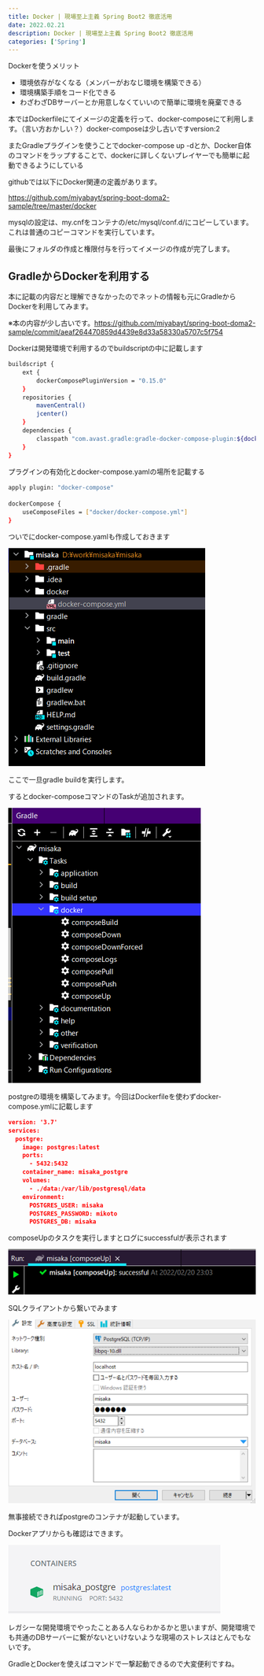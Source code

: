 ```yaml
---
title: Docker | 現場至上主義 Spring Boot2 徹底活用
date: 2022.02.21
description: Docker | 現場至上主義 Spring Boot2 徹底活用
categories: ['Spring']
---
```


Dockerを使うメリット
* 環境依存がなくなる（メンバーがおなじ環境を構築できる）
* 環境構築手順をコード化できる
* わざわざDBサーバーとか用意しなくていいので簡単に環境を廃棄できる

本ではDockerfileにてイメージの定義を行って、docker-composeにて利用します。（言い方おかしい？）docker-composeは少し古いですversion:2

またGradleプラグインを使うことでdocker-compose up -dとか、Docker自体のコマンドをラップすることで、dockerに詳しくないプレイヤーでも簡単に起動できるようにしている

githubでは以下にDocker関連の定義があります。

https://github.com/miyabayt/spring-boot-doma2-sample/tree/master/docker


mysqlの設定は、my.cnfをコンテナの/etc/mysql/conf.d/にコピーしています。これは普通のコピーコマンドを実行しています。

最後にフォルダの作成と権限付与を行ってイメージの作成が完了します。

## GradleからDockerを利用する


本に記載の内容だと理解できなかったのでネットの情報も元にGradleからDockerを利用してみます。

※本の内容が少し古いです。https://github.com/miyabayt/spring-boot-doma2-sample/commit/aeaf264470859d4439e8d33a58330a5707c5f754



Dockerは開発環境で利用するのでbuildscriptの中に記載します

```Bash
buildscript {
	ext {
		dockerComposePluginVersion = "0.15.0"
	}
	repositories {
		mavenCentral()
		jcenter()
	}
	dependencies {
		classpath "com.avast.gradle:gradle-docker-compose-plugin:${dockerComposePluginVersion}"
	}
}
```


プラグインの有効化とdocker-compose.yamlの場所を記載する

```Bash
apply plugin: "docker-compose"

dockerCompose {
	useComposeFiles = ["docker/docker-compose.yml"]
}
```


ついでにdocker-compose.yamlも作成しておきます

![画像](/1274/1.png)




ここで一旦gradle buildを実行します。

するとdocker-composeコマンドのTaskが追加されます。

![画像](/1274/2.png)


postgreの環境を構築してみます。今回はDockerfileを使わずdocker-compose.ymlに記載します

```JSON
version: '3.7'
services:
  postgre:
    image: postgres:latest
    ports:
      - 5432:5432
    container_name: misaka_postgre
    volumes:
      - ./data:/var/lib/postgresql/data
    environment:
      POSTGRES_USER: misaka
      POSTGRES_PASSWORD: mikoto
      POSTGRES_DB: misaka
```


composeUpのタスクを実行しますとログにsuccessfulが表示されます

![画像](/1274/3.png)


SQLクライアントから繋いでみます

![画像](/1274/4.png)


無事接続できればpostgreのコンテナが起動しています。

Dockerアプリからも確認はできます。

![画像](/1274/5.png)




レガシーな開発環境でやったことある人ならわかるかと思いますが、開発環境でも共通のDBサーバーに繋がないといけないような現場のストレスはとんでもないです。

GradleとDockerを使えばコマンドで一撃起動できるので大変便利ですね。
